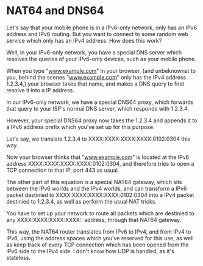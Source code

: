 # NAT64 and DNS64

Let's say that your mobile phone is in a IPv6-only network, only has an IPv6
address and IPv6 routing. But you want to connect to some random web service
which only has an IPv4 address. How does this work?

Well, in your IPv6-only network, you have a special DNS server which resolves
the queries of your IPv6-only devices, such as your mobile phone.

When you type "www.example.com" in your browser, (and unbeknownst to you,
behind the scenes "www.example.com" only has the IPv4 address 1.2.3.4,)
your browser takes that name, and makes a DNS query to first resolve it
into a IP address.

In our IPv6-only network, we have a special DNS64 proxy, which forwards
that query to your ISP's normal DNS server, which responds with 1.2.3.4.

However, your special DNS64 proxy now takes the 1.2.3.4 and appends it
to a IPv6 address prefix which you've set up for this purpose.

Let's say, we translate 1.2.3.4 to XXXX:XXXX:XXXX:XXXX:0102:0304 this way.

Now your browser thinks that "www.example.com" is located at the IPv6
address XXXX:XXXX:XXXX:XXXX:0102:0304, and therefore tries to open a TCP
connection to that IP, port 443 as usual.

The other part of this equation is a special NAT64 gateway, which sits between 
the IPv6 worlds and the IPv4 worlds, and can transform a IPv6 packet destinied
to XXXX:XXXX:XXXX:XXXX:0102:0304 into a IPv4 packet destinied to 1.2.3.4,
as well as perform the usual NAT tricks.

You have to set up your network to route all packets which are destinied
to any XXXX:XXXX:XXXX:XXXX:: address, through that NAT64 gateway.

This way, the NAT64 router translates from IPv6 to IPv4, and from IPv4 to IPv6,
using the address spaces which you've reserved for this use, as well as keep
track of every TCP connection which has been opened from the IPv6 side to the
IPv4 side. I don't know how UDP is handled, as it's stateless.
